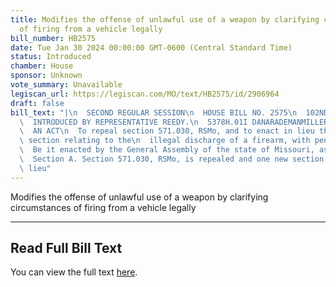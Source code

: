 ```yaml
---
title: Modifies the offense of unlawful use of a weapon by clarifying circumstances
  of firing from a vehicle legally
bill_number: HB2575
date: Tue Jan 30 2024 00:00:00 GMT-0600 (Central Standard Time)
status: Introduced
chamber: House
sponsor: Unknown
vote_summary: Unavailable
legiscan_url: https://legiscan.com/MO/text/HB2575/id/2906964
draft: false
bill_text: "|\n  SECOND REGULAR SESSION\n  HOUSE BILL NO. 2575\n  102ND GENERAL ASSEMBLY\n\
  \  INTRODUCED BY REPRESENTATIVE REEDY.\n  5378H.01I DANARADEMANMILLER,ChiefClerk\n\
  \  AN ACT\n  To repeal section 571.030, RSMo, and to enact in lieu thereof one new\
  \ section relating to the\n  illegal discharge of a firearm, with penalty provisions.\n\
  \  Be it enacted by the General Assembly of the state of Missouri, as follows:\n\
  \  Section A. Section 571.030, RSMo, is repealed and one new section enacted in\
  \ lieu"
---
```

Modifies the offense of unlawful use of a weapon by clarifying circumstances of firing from a vehicle legally

---

## Read Full Bill Text

You can view the full text [here](https://legiscan.com/MO/text/HB2575/id/2906964).
